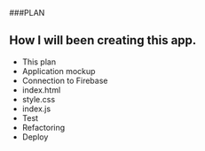 ###PLAN
## How I will been creating this app.

+ This plan
+ Application mockup 
+ Connection to Firebase
+ index.html
+ style.css
+ index.js
+ Test
+ Refactoring
+ Deploy